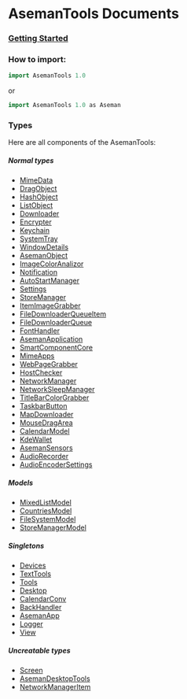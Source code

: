 # AsemanTools Documents

### [Getting Started](gettingstarted.md)

### How to import:

```c++
import AsemanTools 1.0
```

or

```c++
import AsemanTools 1.0 as Aseman
```

### Types

Here are all components of the AsemanTools:


##### Normal types

 * [MimeData](mimedata.md)
 * [DragObject](dragobject.md)
 * [HashObject](hashobject.md)
 * [ListObject](listobject.md)
 * [Downloader](downloader.md)
 * [Encrypter](encrypter.md)
 * [Keychain](keychain.md)
 * [SystemTray](systemtray.md)
 * [WindowDetails](windowdetails.md)
 * [AsemanObject](asemanobject.md)
 * [ImageColorAnalizor](imagecoloranalizor.md)
 * [Notification](notification.md)
 * [AutoStartManager](autostartmanager.md)
 * [Settings](settings.md)
 * [StoreManager](storemanager.md)
 * [ItemImageGrabber](itemimagegrabber.md)
 * [FileDownloaderQueueItem](filedownloaderqueueitem.md)
 * [FileDownloaderQueue](filedownloaderqueue.md)
 * [FontHandler](fonthandler.md)
 * [AsemanApplication](asemanapplication.md)
 * [SmartComponentCore](smartcomponentcore.md)
 * [MimeApps](mimeapps.md)
 * [WebPageGrabber](webpagegrabber.md)
 * [HostChecker](hostchecker.md)
 * [NetworkManager](networkmanager.md)
 * [NetworkSleepManager](networksleepmanager.md)
 * [TitleBarColorGrabber](titlebarcolorgrabber.md)
 * [TaskbarButton](taskbarbutton.md)
 * [MapDownloader](mapdownloader.md)
 * [MouseDragArea](mousedragarea.md)
 * [CalendarModel](calendarmodel.md)
 * [KdeWallet](kdewallet.md)
 * [AsemanSensors](asemansensors.md)
 * [AudioRecorder](audiorecorder.md)
 * [AudioEncoderSettings](audioencodersettings.md)

##### Models

 * [MixedListModel](mixedlistmodel.md)
 * [CountriesModel](countriesmodel.md)
 * [FileSystemModel](filesystemmodel.md)
 * [StoreManagerModel](storemanagermodel.md)

##### Singletons

 * [Devices](devices.md)
 * [TextTools](texttools.md)
 * [Tools](tools.md)
 * [Desktop](desktop.md)
 * [CalendarConv](calendarconv.md)
 * [BackHandler](backhandler.md)
 * [AsemanApp](asemanapp.md)
 * [Logger](logger.md)
 * [View](view.md)

##### Uncreatable types

 * [Screen](screen.md)
 * [AsemanDesktopTools](asemandesktoptools.md)
 * [NetworkManagerItem](networkmanageritem.md)
